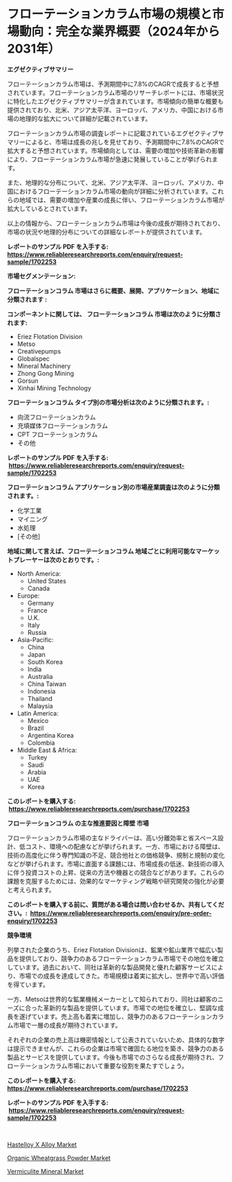 <p><h1>フローテーションカラム市場の規模と市場動向：完全な業界概要（2024年から2031年）</h1></p><p><strong>エグゼクティブサマリー</strong></p>
<p><p>フローテーションカラム市場は、予測期間中に7.8%のCAGRで成長すると予想されています。フローテーションカラム市場のリサーチレポートには、市場状況に特化したエグゼクティブサマリーが含まれています。市場傾向の簡単な概要も提供されており、北米、アジア太平洋、ヨーロッパ、アメリカ、中国における市場の地理的な拡大について詳細が記載されています。</p><p>フローテーションカラム市場の調査レポートに記載されているエグゼクティブサマリーによると、市場は成長の兆しを見せており、予測期間中に7.8%のCAGRで拡大すると予想されています。市場傾向としては、需要の増加や技術革新の影響により、フローテーションカラム市場が急速に発展していることが挙げられます。</p><p>また、地理的な分布について、北米、アジア太平洋、ヨーロッパ、アメリカ、中国におけるフローテーションカラム市場の動向が詳細に分析されています。これらの地域では、需要の増加や産業の成長に伴い、フローテーションカラム市場が拡大しているとされています。</p><p>以上の情報から、フローテーションカラム市場は今後の成長が期待されており、市場の状況や地理的分布についての詳細なレポートが提供されています。</p></p>
<p><strong>レポートのサンプル PDF を入手する: <a href="https://www.reliableresearchreports.com/enquiry/request-sample/1702253">https://www.reliableresearchreports.com/enquiry/request-sample/1702253</a></strong></p>
<p><strong>市場セグメンテーション:</strong></p>
<p><strong> フローテーションコラム 市場はさらに概要、展開、アプリケーション、地域に分類されます :</strong></p>
<p><strong>コンポーネントに関しては、 フローテーションコラム 市場は次のように分類されます: &nbsp;</strong></p>
<p><ul><li>Eriez Flotation Division</li><li>Metso</li><li>Creativepumps</li><li>Globalspec</li><li>Mineral Machinery</li><li>Zhong Gong Mining</li><li>Gorsun</li><li>Xinhai Mining Technology</li></ul></p>
<p><strong> フローテーションコラム タイプ別の市場分析は次のように分類されます。:</strong></p>
<p><ul><li>向流フローテーションカラム</li><li>充填媒体フローテーションカラム</li><li>CPT フローテーションカラム</li><li>その他</li></ul></p>
<p><strong>レポートのサンプル PDF を入手する: &nbsp;<a href="https://www.reliableresearchreports.com/enquiry/request-sample/1702253">https://www.reliableresearchreports.com/enquiry/request-sample/1702253</a></strong></p>
<p><strong> フローテーションコラム アプリケーション別の市場産業調査は次のように分類されます。:</strong></p>
<p><ul><li>化学工業</li><li>マイニング</li><li>水処理</li><li>[その他]</li></ul></p>
<p><strong>地域に関して言えば、フローテーションコラム 地域ごとに利用可能なマーケットプレーヤーは次のとおりです。:</strong></p>
<p><ul>
    <li>
        North America:
        <ul>
            <li>United States</li>
            <li>Canada</li>
        </ul>
    </li>
    <li>
        Europe:
        <ul>
            <li>Germany</li>
            <li>France</li>
            <li>U.K.</li>
            <li>Italy</li>
            <li>Russia</li>
        </ul>
    </li>
    <li>
        Asia-Pacific:
        <ul>
            <li>China</li>
            <li>Japan</li>
            <li>South Korea</li>
            <li>India</li>
            <li>Australia</li>
            <li>China Taiwan</li>
            <li>Indonesia</li>
            <li>Thailand</li>
            <li>Malaysia</li>
        </ul>
    </li>
    <li>
        Latin America:
        <ul>
            <li>Mexico</li>
            <li>Brazil</li>
            <li>Argentina Korea</li>
            <li>Colombia</li>
        </ul>
    </li>
    <li>
        Middle East & Africa:
        <ul>
            <li>Turkey</li>
            <li>Saudi</li>
            <li>Arabia</li>
            <li>UAE</li>
            <li>Korea</li>
        </ul>
    </li>
    </ul></p>
<p><strong>このレポートを購入する: &nbsp;<a href="https://www.reliableresearchreports.com/purchase/1702253">https://www.reliableresearchreports.com/purchase/1702253</a></strong></p>
<p><strong>フローテーションコラム の主な推進要因と障壁 市場</strong></p>
<p><p>フローテーションカラム市場の主なドライバーは、高い分離効率と省スペース設計、低コスト、環境への配慮などが挙げられます。一方、市場における障壁は、技術の高度化に伴う専門知識の不足、競合他社との価格競争、規制と規制の変化などが挙げられます。市場に直面する課題には、市場成長の低迷、新技術の導入に伴う投資コストの上昇、従来の方法や機器との競合などがあります。これらの課題を克服するためには、効果的なマーケティング戦略や研究開発の強化が必要と考えられます。</p></p>
<p><strong>このレポートを購入する前に、質問がある場合は問い合わせるか、共有してください。:&nbsp; <a href="https://www.reliableresearchreports.com/enquiry/pre-order-enquiry/1702253">https://www.reliableresearchreports.com/enquiry/pre-order-enquiry/1702253</a></strong></p>
<p><strong>競争環境</strong></p>
<p><p>列挙された企業のうち、Eriez Flotation Divisionは、鉱業や鉱山業界で幅広い製品を提供しており、競争力のあるフローテーションカラム市場でその地位を確立しています。過去において、同社は革新的な製品開発と優れた顧客サービスにより、市場での成長を達成してきた。市場規模は着実に拡大し、世界中で高い評価を得ています。</p><p>一方、Metsoは世界的な鉱業機械メーカーとして知られており、同社は顧客のニーズに合った革新的な製品を提供しています。市場での地位を確立し、堅調な成長を遂げています。売上高も着実に増加し、競争力のあるフローテーションカラム市場で一層の成長が期待されています。</p><p>それぞれの企業の売上高は機密情報として公表されていないため、具体的な数字は提示できませんが、これらの企業は市場で確固たる地位を築き、競争力のある製品とサービスを提供しています。今後も市場でのさらなる成長が期待され、フローテーションカラム市場において重要な役割を果たすでしょう。</p></p>
<p><strong>このレポートを購入する: &nbsp; <a href="https://www.reliableresearchreports.com/purchase/1702253">https://www.reliableresearchreports.com/purchase/1702253</a></strong></p>
<p><strong>レポートのサンプル PDF を入手する: &nbsp;<a href="https://www.reliableresearchreports.com/enquiry/request-sample/1702253">https://www.reliableresearchreports.com/enquiry/request-sample/1702253</a></strong><strong></strong></p>
<p>&nbsp;</p>
<p><p><a href="https://github.com/yemakinde/Market-Research-Report-List-1/blob/main/hastelloy-x-alloy-market.md">Hastelloy X Alloy Market</a></p><p><a href="https://github.com/jsmusil/Market-Research-Report-List-2/blob/main/organic-wheatgrass-powder-market.md">Organic Wheatgrass Powder Market</a></p><p><a href="https://github.com/Alonsoolds3wq1d81czn8rbol/Market-Research-Report-List-1/blob/main/vermiculite-mineral-market.md">Vermiculite Mineral Market</a></p></p>